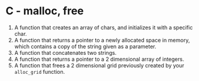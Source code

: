 # C - malloc, free

1. A function that creates an array of chars, and initializes it with a specific char.
2. A function that returns a pointer to a newly allocated space in memory, which contains a copy of the string given as a parameter.
3. A function that concatenates two strings.
4. A function that returns a pointer to a 2 dimensional array of integers.
5. A function that frees a 2 dimensional grid previously created by your `alloc_grid` function.